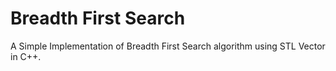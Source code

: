 # Breadth First Search
A Simple Implementation of Breadth First Search algorithm using STL Vector in C++.
